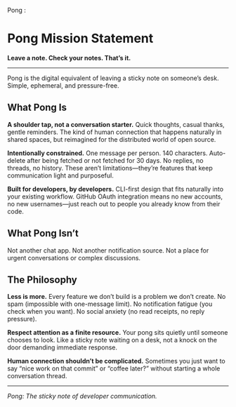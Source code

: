 Pong : 

# Pong Mission Statement

**Leave a note. Check your notes. That’s it.**

-----

Pong is the digital equivalent of leaving a sticky note on someone’s desk. Simple, ephemeral, and pressure-free.

## What Pong Is

**A shoulder tap, not a conversation starter.** Quick thoughts, casual thanks, gentle reminders. The kind of human connection that happens naturally in shared spaces, but reimagined for the distributed world of open source.

**Intentionally constrained.** One message per person. 140 characters. Auto-delete after being fetched or not fetched for 30 days. No replies, no threads, no history. These aren’t limitations—they’re features that keep communication light and purposeful.

**Built for developers, by developers.** CLI-first design that fits naturally into your existing workflow. GitHub OAuth integration means no new accounts, no new usernames—just reach out to people you already know from their code.

## What Pong Isn’t

Not another chat app. Not another notification source. Not a place for urgent conversations or complex discussions.

## The Philosophy

**Less is more.** Every feature we don’t build is a problem we don’t create. No spam (impossible with one-message limit). No notification fatigue (you check when you want). No social anxiety (no read receipts, no reply pressure).

**Respect attention as a finite resource.** Your pong sits quietly until someone chooses to look. Like a sticky note waiting on a desk, not a knock on the door demanding immediate response.

**Human connection shouldn’t be complicated.** Sometimes you just want to say “nice work on that commit” or “coffee later?” without starting a whole conversation thread.

-----

*Pong: The sticky note of developer communication.*